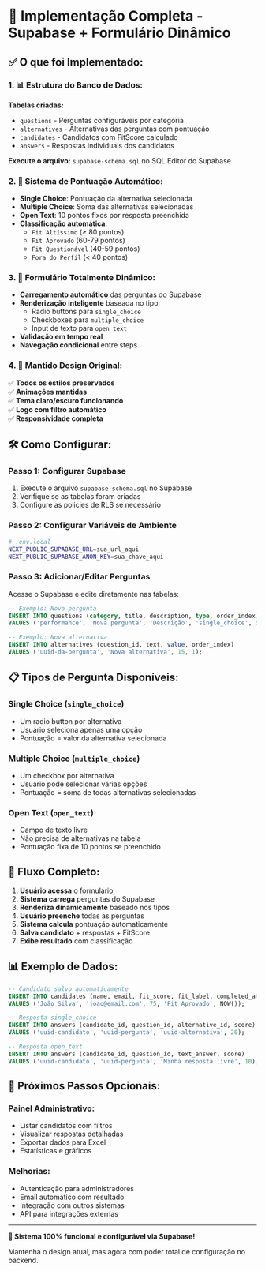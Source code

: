 # 🚀 Implementação Completa - Supabase + Formulário Dinâmico

## ✅ **O que foi Implementado:**

### **1. 📊 Estrutura do Banco de Dados:**

**Tabelas criadas:**
- `questions` - Perguntas configuráveis por categoria
- `alternatives` - Alternativas das perguntas com pontuação
- `candidates` - Candidatos com FitScore calculado
- `answers` - Respostas individuais dos candidatos

**Execute o arquivo:** `supabase-schema.sql` no SQL Editor do Supabase

### **2. 🎯 Sistema de Pontuação Automático:**

- **Single Choice**: Pontuação da alternativa selecionada
- **Multiple Choice**: Soma das alternativas selecionadas
- **Open Text**: 10 pontos fixos por resposta preenchida
- **Classificação automática**:
  - `Fit Altíssimo` (≥ 80 pontos)
  - `Fit Aprovado` (60-79 pontos) 
  - `Fit Questionável` (40-59 pontos)
  - `Fora do Perfil` (< 40 pontos)

### **3. 🔄 Formulário Totalmente Dinâmico:**

- **Carregamento automático** das perguntas do Supabase
- **Renderização inteligente** baseada no tipo:
  - Radio buttons para `single_choice`
  - Checkboxes para `multiple_choice`  
  - Input de texto para `open_text`
- **Validação em tempo real**
- **Navegação condicional** entre steps

### **4. 🎨 Mantido Design Original:**

✅ **Todos os estilos preservados**  
✅ **Animações mantidas**  
✅ **Tema claro/escuro funcionando**  
✅ **Logo com filtro automático**  
✅ **Responsividade completa**  

## 🛠️ **Como Configurar:**

### **Passo 1: Configurar Supabase**
1. Execute o arquivo `supabase-schema.sql` no Supabase
2. Verifique se as tabelas foram criadas
3. Configure as policies de RLS se necessário

### **Passo 2: Configurar Variáveis de Ambiente**
```bash
# .env.local
NEXT_PUBLIC_SUPABASE_URL=sua_url_aqui
NEXT_PUBLIC_SUPABASE_ANON_KEY=sua_chave_aqui
```

### **Passo 3: Adicionar/Editar Perguntas**
Acesse o Supabase e edite diretamente nas tabelas:

```sql
-- Exemplo: Nova pergunta
INSERT INTO questions (category, title, description, type, order_index) 
VALUES ('performance', 'Nova pergunta', 'Descrição', 'single_choice', 5);

-- Exemplo: Nova alternativa
INSERT INTO alternatives (question_id, text, value, order_index)
VALUES ('uuid-da-pergunta', 'Nova alternativa', 15, 1);
```

## 📋 **Tipos de Pergunta Disponíveis:**

### **Single Choice (`single_choice`)**
- Um radio button por alternativa
- Usuário seleciona apenas uma opção
- Pontuação = valor da alternativa selecionada

### **Multiple Choice (`multiple_choice`)**  
- Um checkbox por alternativa
- Usuário pode selecionar várias opções
- Pontuação = soma de todas alternativas selecionadas

### **Open Text (`open_text`)**
- Campo de texto livre
- Não precisa de alternativas na tabela
- Pontuação fixa de 10 pontos se preenchido

## 🎯 **Fluxo Completo:**

1. **Usuário acessa** o formulário
2. **Sistema carrega** perguntas do Supabase
3. **Renderiza dinamicamente** baseado nos tipos
4. **Usuário preenche** todas as perguntas
5. **Sistema calcula** pontuação automaticamente
6. **Salva candidato** + respostas + FitScore
7. **Exibe resultado** com classificação

## 📊 **Exemplo de Dados:**

```sql
-- Candidato salvo automaticamente
INSERT INTO candidates (name, email, fit_score, fit_label, completed_at)
VALUES ('João Silva', 'joao@email.com', 75, 'Fit Aprovado', NOW());

-- Resposta single_choice
INSERT INTO answers (candidate_id, question_id, alternative_id, score)
VALUES ('uuid-candidato', 'uuid-pergunta', 'uuid-alternativa', 20);

-- Resposta open_text  
INSERT INTO answers (candidate_id, question_id, text_answer, score)
VALUES ('uuid-candidato', 'uuid-pergunta', 'Minha resposta livre', 10);
```

## 🚀 **Próximos Passos Opcionais:**

### **Painel Administrativo:**
- Listar candidatos com filtros
- Visualizar respostas detalhadas  
- Exportar dados para Excel
- Estatísticas e gráficos

### **Melhorias:**
- Autenticação para administradores
- Email automático com resultado
- Integração com outros sistemas
- API para integrações externas

---

**🎉 Sistema 100% funcional e configurável via Supabase!**

Mantenha o design atual, mas agora com poder total de configuração no backend.
